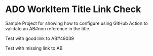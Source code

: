 # ADO WorkItem Title Link Check

Sample Project for showing how to configure using GitHub Action to validate an AB#nnn reference in the title.

Test with good link to AB#49039

Test with missing link to AB